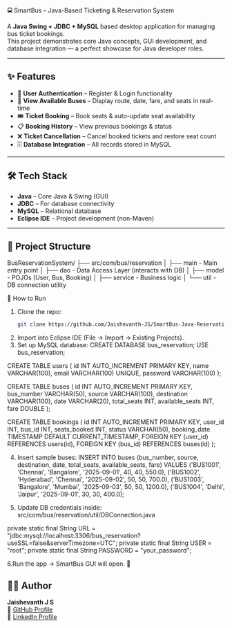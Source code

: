 🚍 SmartBus – Java-Based Ticketing & Reservation System

A **Java Swing + JDBC + MySQL** based desktop application for managing bus ticket bookings.  
This project demonstrates core Java concepts, GUI development, and database integration — a perfect showcase for Java developer roles.

---

## ✨ Features
- 🔑 **User Authentication** – Register & Login functionality  
- 🚌 **View Available Buses** – Display route, date, fare, and seats in real-time  
- 🎟 **Ticket Booking** – Book seats & auto-update seat availability  
- 📋 **Booking History** – View previous bookings & status  
- ❌ **Ticket Cancellation** – Cancel booked tickets and restore seat count  
- 🗄 **Database Integration** – All records stored in MySQL  

---

## 🛠 Tech Stack
- **Java** – Core Java & Swing (GUI)  
- **JDBC** – For database connectivity  
- **MySQL** – Relational database  
- **Eclipse IDE** – Project development (non-Maven)  

---

## 📂 Project Structure
BusReservationSystem/
├── src/com/bus/reservation
│ ├── main - Main entry point
│ ├── dao - Data Access Layer (interacts with DB)
│ ├── model - POJOs (User, Bus, Booking)
│ ├── service - Business logic
│ └── util - DB connection utility

🚀 How to Run
1. Clone the repo:  
   ```bash
   git clone https://github.com/Jaishevanth-JS/SmartBus-Java-Reservation-System.git 
2. Import into Eclipse IDE (File → Import → Existing Projects).
3. Set up MySQL database:
CREATE DATABASE bus_reservation;
USE bus_reservation;

CREATE TABLE users (
    id INT AUTO_INCREMENT PRIMARY KEY,
    name VARCHAR(100),
    email VARCHAR(100) UNIQUE,
    password VARCHAR(100)
);

CREATE TABLE buses (
    id INT AUTO_INCREMENT PRIMARY KEY,
    bus_number VARCHAR(50),
    source VARCHAR(100),
    destination VARCHAR(100),
    date VARCHAR(20),
    total_seats INT,
    available_seats INT,
    fare DOUBLE
);

CREATE TABLE bookings (
    id INT AUTO_INCREMENT PRIMARY KEY,
    user_id INT,
    bus_id INT,
    seats_booked INT,
    status VARCHAR(50),
    booking_date TIMESTAMP DEFAULT CURRENT_TIMESTAMP,
    FOREIGN KEY (user_id) REFERENCES users(id),
    FOREIGN KEY (bus_id) REFERENCES buses(id)
);

4. Insert sample buses:
INSERT INTO buses (bus_number, source, destination, date, total_seats, available_seats, fare)
VALUES
('BUS1001', 'Chennai', 'Bangalore', '2025-09-01', 40, 40, 550.0),
('BUS1002', 'Hyderabad', 'Chennai', '2025-09-02', 50, 50, 700.0),
('BUS1003', 'Bangalore', 'Mumbai', '2025-09-03', 50, 50, 1200.0),
('BUS1004', 'Delhi', 'Jaipur', '2025-09-01', 30, 30, 400.0);

5. Update DB credentials inside:
src/com/bus/reservation/util/DBConnection.java

private static final String URL = "jdbc:mysql://localhost:3306/bus_reservation?useSSL=false&serverTimezone=UTC";
private static final String USER = "root";
private static final String PASSWORD = "your_password";

6.Run the app → SmartBus GUI will open. 🎉


## 👨‍💻 Author
**Jaishevanth J S**  
🔗 [GitHub Profile](https://github.com/Jaishevanth-JS)  
🔗 [LinkedIn Profile](https://www.linkedin.com/in/jaishevanth-js/)  

